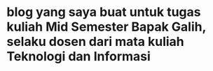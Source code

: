 # blog yang saya buat untuk tugas kuliah Mid Semester Bapak Galih, selaku dosen dari mata kuliah Teknologi dan Informasi
